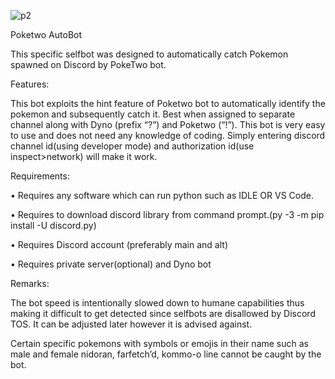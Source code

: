 ![p2](https://user-images.githubusercontent.com/89309926/162590271-fefb08db-893d-4ea2-8817-dd5e3d8146b5.jpg)

Poketwo AutoBot

This specific selfbot was designed to automatically catch Pokemon spawned on Discord by PokeTwo bot. 

Features:

This bot exploits the hint feature of Poketwo bot to automatically identify the pokemon and subsequently catch it. Best when assigned to separate channel along with Dyno (prefix “?”) and Poketwo (“!”). This bot is very easy to use and does not need any knowledge of coding. Simply entering discord channel id(using developer mode) and authorization id(use inspect>network) will make it work.

Requirements:

•	Requires any software which can run python such as IDLE OR VS Code.

•	Requires to download discord library from command prompt.(py -3 -m pip install -U discord.py)

•	Requires Discord account (preferably main and alt)

•	Requires private server(optional) and Dyno bot

Remarks:

The bot speed is intentionally slowed down to humane capabilities thus making it difficult to get detected since selfbots are disallowed by Discord TOS. It can be adjusted later however it is advised against.

Certain specific pokemons with symbols or emojis in their name such as male and female nidoran, farfetch’d, kommo-o line cannot be caught by the bot.
